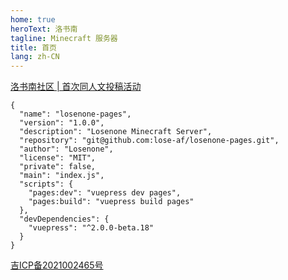 ```yaml
---
home: true
heroText: 洛书南
tagline: Minecraft 服务器
title: 首页
lang: zh-CN
---
```


<div class="px-8 py-6 text-lg text-center text-pink-600 bg-pink-400 border border-pink-400 border-solid rounded-lg bg-opacity-30 dark:text-pink-200 dark:border-pink-400">
<a class="text-pink-600 dark:text-pink-200" href="./docs/event/2020-06-15-1st_fan_literature.html">洛书南社区 | 首次同人文投稿活动</a>
</div>

```json{11-12}
{
  "name": "losenone-pages",
  "version": "1.0.0",
  "description": "Losenone Minecraft Server",
  "repository": "git@github.com:lose-af/losenone-pages.git",
  "author": "Losenone",
  "license": "MIT",
  "private": false,
  "main": "index.js",
  "scripts": {
    "pages:dev": "vuepress dev pages",
    "pages:build": "vuepress build pages"
  },
  "devDependencies": {
    "vuepress": "^2.0.0-beta.18"
  }
}
```

<div class="footer">
<a href="https://beian.miit.gov.cn/">吉ICP备2021002465号</a>
</div>
